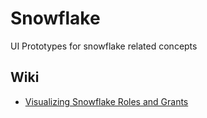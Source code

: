 # Snowflake
UI Prototypes for snowflake related concepts

## Wiki
- [Visualizing Snowflake Roles and Grants](https://github.com/venkatra/SnowflakeGuiHacks/wiki/Visualizing-Snowflake-Roles-and-Grants)
